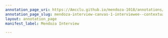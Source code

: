 ```yaml
---
annotation_page_uri: https://Amcclu.github.io/mendoza-1018/annotations/mendoza-interview-canvas-1-interviewee--contextualizing--gesturing--forthcomingness.json
annotation_page_slug: mendoza-interview-canvas-1-interviewee--contextualizing--gesturing--forthcomingness
layout: annotation_page
manifest_label: Mendoza Interview

---
```

